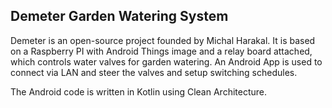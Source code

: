 ## Demeter Garden Watering System

Demeter is an open-source project founded by Michal Harakal. It is based on a Raspberry PI with Android Things image and a relay board attached, which controls water valves for garden watering. An Android App is used to connect via LAN and steer the valves and setup switching schedules.

The Android code is written in Kotlin using Clean Architecture.
